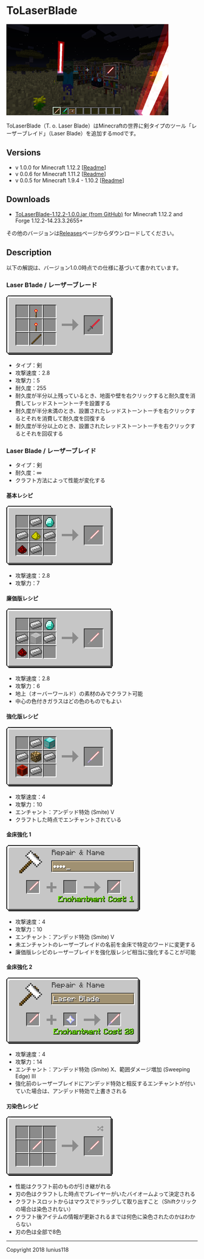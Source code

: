 # ToLaserBlade

[<img src="docs/img/tolaserblade_1.png" title="The Laser Blade" width="427">](docs/img/tolaserblade_1.png)

ToLaserBlade（T. o. Laser Blade）はMinecraftの世界に剣タイプのツール「レーザーブレイド」（Laser Blade）を追加するmodです。

## Versions

- v 1.0.0 for Minecraft 1.12.2 [[Readme](https://github.com/Iunius118/ToLaserBlade/blob/1.12.2_1.0.0/src/main/resources/README_ToLaserBlade.txt)]
- v 0.0.6 for Minecraft 1.11.2 [[Readme](https://github.com/Iunius118/ToLaserBlade/blob/1.11.2_0.0.6/src/main/resources/README_ToLaserBlade.txt)]
- v 0.0.5 for Minecraft 1.9.4 - 1.10.2 [[Readme](https://github.com/Iunius118/ToLaserBlade/blob/0.0.5/src/main/resources/README_ToLaserBlade.txt)]

## Downloads

- [ToLaserBlade-1.12.2-1.0.0.jar (from GitHub)](https://github.com/Iunius118/ToLaserBlade/releases/download/v1.12.2-1.0.0/ToLaserBlade-1.12.2-1.0.0.jar) for Minecraft 1.12.2 and Forge 1.12.2-14.23.3.2655+

その他のバージョンは[Releases](https://github.com/Iunius118/ToLaserBlade/releases)ページからダウンロードしてください。

## Description

以下の解説は、バージョン1.0.0時点での仕様に基づいて書かれています。

### Laser B1ade / レーザーブレード

<img src="docs/img/recipe_laserb1ade.png" title="Laser B1ade recipe">

- タイプ：剣
- 攻撃速度：2.8
- 攻撃力：5
- 耐久度：255
- 耐久度が半分以上残っているとき、地面や壁を右クリックすると耐久度を消費してレッドストーントーチを設置する
- 耐久度が半分未満のとき、設置されたレッドストーントーチを右クリックするとそれを消費して耐久度を回復する
- 耐久度が半分以上のとき、設置されたレッドストーントーチを右クリックするとそれを回収する

### Laser Blade / レーザーブレイド

- タイプ：剣
- 耐久度：∞
- クラフト方法によって性能が変化する

#### 基本レシピ

<img src="docs/img/recipe_laserblade.png" title="Laser B1ade recipe 1">

- 攻撃速度：2.8
- 攻撃力：7

#### 廉価版レシピ

<img src="docs/img/recipe_laserblade_o.png" title="Laser B1ade recipe 2">

- 攻撃速度：2.8
- 攻撃力：6
- 地上（オーバーワールド）の素材のみでクラフト可能
- 中心の色付きガラスはどの色のものでもよい

#### 強化版レシピ

<img src="docs/img/recipe_laserblade_v.png" title="Laser B1ade recipe 3">

- 攻撃速度：4
- 攻撃力：10
- エンチャント：アンデッド特効 (Smite) V
- クラフトした時点でエンチャントされている

#### 金床強化 1

<img src="docs/img/recipe_laserblade_gift.png" title="Name GIFT or おたから">

- 攻撃速度：4
- 攻撃力：10
- エンチャント：アンデッド特効 (Smite) V
- 未エンチャントのレーザーブレイドの名前を金床で特定のワードに変更する
- 廉価版レシピのレーザーブレイドを強化版レシピ相当に強化することが可能

#### 金床強化 2

<img src="docs/img/recipe_laserblade_x.png" title="Much Stronger Laser B1ade">

- 攻撃速度：4
- 攻撃力：14
- エンチャント：アンデッド特効 (Smite) X、範囲ダメージ増加 (Sweeping Edge) III
- 強化前のレーザーブレイドにアンデッド特効と相反するエンチャントが付いていた場合は、アンデッド特効で上書きされる

#### 刃染色レシピ

<img src="docs/img/recipe_laserblade_dyeing.png" title="Laser B1ade dyeing">

- 性能はクラフト前のものが引き継がれる
- 刃の色はクラフトした時点でプレイヤーがいたバイオームよって決定される
- クラフトスロットからはマウスでドラッグして取り出すこと（Shiftクリックの場合は染色されない）
- クラフト後アイテムの情報が更新されるまでは何色に染色されたのかはわからない
- 刃の色は全部で8色

---
Copyright 2018 Iunius118
